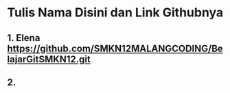 # Tulis Nama Disini dan Link Githubnya
## 1. Elena https://github.com/SMKN12MALANGCODING/BelajarGitSMKN12.git
## 2.  
